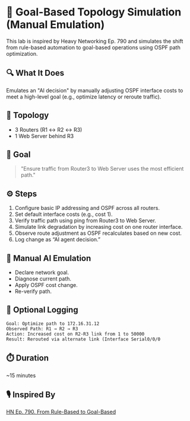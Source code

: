 # 🧠 Goal-Based Topology Simulation (Manual Emulation)

This lab is inspired by Heavy Networking Ep. 790 and simulates the shift from rule-based automation to goal-based operations using OSPF path optimization.

## 🔍 What It Does
Emulates an "AI decision" by manually adjusting OSPF interface costs to meet a high-level goal (e.g., optimize latency or reroute traffic).

## 🧱 Topology
- 3 Routers (R1 ↔ R2 ↔ R3)
- 1 Web Server behind R3

## 🎯 Goal
> "Ensure traffic from Router3 to Web Server uses the most efficient path."

## ⚙️ Steps
1. Configure basic IP addressing and OSPF across all routers.
2. Set default interface costs (e.g., cost 1).
3. Verify traffic path using ping from Router3 to Web Server.
4. Simulate link degradation by increasing cost on one router interface.
5. Observe route adjustment as OSPF recalculates based on new cost.
6. Log change as “AI agent decision.”

## 🧪 Manual AI Emulation
- Declare network goal.
- Diagnose current path.
- Apply OSPF cost change.
- Re-verify path.

## 📂 Optional Logging
```text
Goal: Optimize path to 172.16.31.12
Observed Path: R1 → R2 → R3
Action: Increased cost on R2-R3 link from 1 to 50000
Result: Rerouted via alternate link (Interface Serial0/0/0
```

## ⏱️ Duration
~15 minutes

## 🎙️ Inspired By
[HN Ep. 790. From Rule-Based to Goal-Based]((https://packetpushers.net/podcasts/heavy-networking/hn790-from-rule-based-to-goal-based-rethinking-autonomous-ai-operations-sponsored/))
